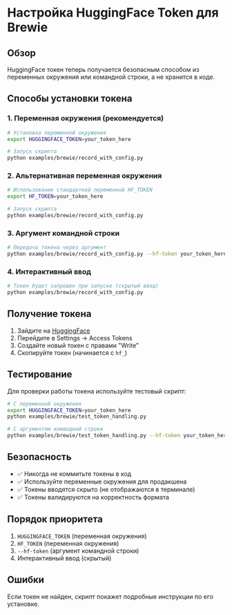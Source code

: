 # Настройка HuggingFace Token для Brewie

## Обзор

HuggingFace токен теперь получается безопасным способом из переменных окружения или командной строки, а не хранится в коде.

## Способы установки токена

### 1. Переменная окружения (рекомендуется)

```bash
# Установка переменной окружения
export HUGGINGFACE_TOKEN=your_token_here

# Запуск скрипта
python examples/brewie/record_with_config.py
```

### 2. Альтернативная переменная окружения

```bash
# Использование стандартной переменной HF_TOKEN
export HF_TOKEN=your_token_here

# Запуск скрипта
python examples/brewie/record_with_config.py
```

### 3. Аргумент командной строки

```bash
# Передача токена через аргумент
python examples/brewie/record_with_config.py --hf-token your_token_here
```

### 4. Интерактивный ввод

```bash
# Токен будет запрошен при запуске (скрытый ввод)
python examples/brewie/record_with_config.py
```

## Получение токена

1. Зайдите на [HuggingFace](https://huggingface.co/)
2. Перейдите в Settings → Access Tokens
3. Создайте новый токен с правами "Write"
4. Скопируйте токен (начинается с `hf_`)

## Тестирование

Для проверки работы токена используйте тестовый скрипт:

```bash
# С переменной окружения
export HUGGINGFACE_TOKEN=your_token_here
python examples/brewie/test_token_handling.py

# С аргументом командной строки
python examples/brewie/test_token_handling.py --hf-token your_token_here
```

## Безопасность

- ✅ Никогда не коммитьте токены в код
- ✅ Используйте переменные окружения для продакшена
- ✅ Токены вводятся скрыто (не отображаются в терминале)
- ✅ Токены валидируются на корректность формата

## Порядок приоритета

1. `HUGGINGFACE_TOKEN` (переменная окружения)
2. `HF_TOKEN` (переменная окружения)
3. `--hf-token` (аргумент командной строки)
4. Интерактивный ввод (скрытый)

## Ошибки

Если токен не найден, скрипт покажет подробные инструкции по его установке.
